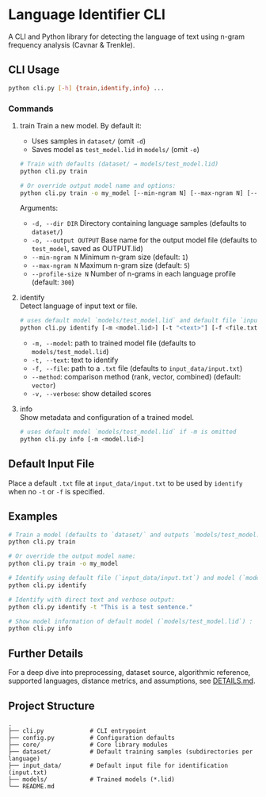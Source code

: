 # Language Identifier CLI

A CLI and Python library for detecting the language of text using n-gram frequency analysis (Cavnar & Trenkle).

## CLI Usage

```bash
python cli.py [-h] {train,identify,info} ...
```

### Commands

1. train
   Train a new model. By default it:
   - Uses samples in `dataset/` (omit `-d`)
   - Saves model as `test_model.lid` in `models/` (omit `-o`)
   ```bash
   # Train with defaults (dataset/ → models/test_model.lid)
   python cli.py train

   # Or override output model name and options:
   python cli.py train -o my_model [--min-ngram N] [--max-ngram N] [--profile-size N]
   ```
   Arguments:
   - `-d, --dir DIR`           Directory containing language samples (defaults to `dataset/`)
   - `-o, --output OUTPUT`     Base name for the output model file (defaults to `test_model`, saved as OUTPUT.lid)
   - `--min-ngram N`           Minimum n-gram size (default: `1`)
   - `--max-ngram N`           Maximum n-gram size (default: `5`)
   - `--profile-size N`        Number of n-grams in each language profile (default: `300`)

2. identify  
   Detect language of input text or file.  
   ```bash
   # uses default model `models/test_model.lid` and default file `input_data/input.txt`
   python cli.py identify [-m <model.lid>] [-t "<text>"] [-f <file.txt>] [--method rank|vector|combined] [-v]
   ```
   - `-m, --model`: path to trained model file (defaults to `models/test_model.lid`)
   - `-t, --text`: text to identify
   - `-f, --file`: path to a `.txt` file (defaults to `input_data/input.txt`)
   - `--method`: comparison method (rank, vector, combined) (default: `vector`)
   - `-v, --verbose`: show detailed scores

3. info  
   Show metadata and configuration of a trained model.  
   ```bash
   # uses default model `models/test_model.lid` if -m is omitted
   python cli.py info [-m <model.lid>]
   ```

## Default Input File
Place a default `.txt` file at `input_data/input.txt` to be used by `identify` when no `-t` or `-f` is specified.

## Examples

```bash
# Train a model (defaults to `dataset/` and outputs `models/test_model.lid`)
python cli.py train

# Or override the output model name:
python cli.py train -o my_model

# Identify using default file (`input_data/input.txt`) and model (`models/test_model.lid`)
python cli.py identify

# Identify with direct text and verbose output:
python cli.py identify -t "This is a test sentence."

# Show model information of default model (`models/test_model.lid`) :
python cli.py info
``` 

## Further Details

For a deep dive into preprocessing, dataset source, algorithmic reference, supported languages,
distance metrics, and assumptions, see [DETAILS.md](DETAILS.md).

## Project Structure

```
.
├── cli.py             # CLI entrypoint
├── config.py          # Configuration defaults
├── core/              # Core library modules
├── dataset/           # Default training samples (subdirectories per language)
├── input_data/        # Default input file for identification (input.txt)
├── models/            # Trained models (*.lid)
└── README.md
```